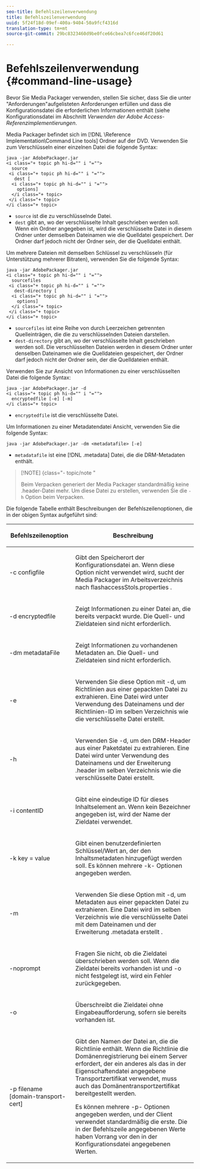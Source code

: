 ```yaml
---
seo-title: Befehlszeilenverwendung
title: Befehlszeilenverwendung
uuid: 5f24f18d-09ef-400a-9404-50a9fcf4316d
translation-type: tm+mt
source-git-commit: 29bc8323460d9be0fce66cbea7c6fce46df20d61

---
```



# Befehlszeilenverwendung {#command-line-usage}

Bevor Sie Media Packager verwenden, stellen Sie sicher, dass Sie die unter &quot;Anforderungen&quot;aufgelisteten Anforderungen erfüllen und dass die Konfigurationsdatei die erforderlichen Informationen enthält (siehe Konfigurationsdatei im Abschnitt *Verwenden der Adobe Access-Referenzimplementierungen*.

Media Packager befindet sich im [!DNL \Reference Implementation\Command Line tools] Ordner auf der DVD. Verwenden Sie zum Verschlüsseln einer einzelnen Datei die folgende Syntax:

```
java -jar AdobePackager.jar  
<i class="+ topic ph hi-d="" i "="">
  source  
 <i class="+ topic ph hi-d="" i "="">
   dest [ 
  <i class="+ topic ph hi-d="" i "="">
    options] 
  </i class="+ topic> 
 </i class="+ topic> 
</i class="+ topic>
```

* `source` ist die zu verschlüsselnde Datei.
* `dest` gibt an, wo der verschlüsselte Inhalt geschrieben werden soll. Wenn ein Ordner angegeben ist, wird die verschlüsselte Datei in diesem Ordner unter demselben Dateinamen wie die Quelldatei gespeichert. Der Ordner darf jedoch nicht der Ordner sein, der die Quelldatei enthält.

Um mehrere Dateien mit demselben Schlüssel zu verschlüsseln (für Unterstützung mehrerer Bitraten), verwenden Sie die folgende Syntax:

```
java -jar AdobePackager.jar  
<i class="+ topic ph hi-d="" i "="">
  sourcefiles  
 <i class="+ topic ph hi-d="" i "="">
   dest-directory [ 
  <i class="+ topic ph hi-d="" i "="">
    options] 
  </i class="+ topic> 
 </i class="+ topic> 
</i class="+ topic>
```

* `sourcefiles` ist eine Reihe von durch Leerzeichen getrennten Quelleinträgen, die die zu verschlüsselnden Dateien darstellen.
* `dest-directory` gibt an, wo der verschlüsselte Inhalt geschrieben werden soll. Die verschlüsselten Dateien werden in diesem Ordner unter denselben Dateinamen wie die Quelldateien gespeichert, der Ordner darf jedoch nicht der Ordner sein, der die Quelldateien enthält.

Verwenden Sie zur Ansicht von Informationen zu einer verschlüsselten Datei die folgende Syntax:

```
java -jar AdobePackager.jar -d  
<i class="+ topic ph hi-d="" i "="">
  encryptedfile [-e] [-m] 
</i class="+ topic>
```

* `encryptedfile` ist die verschlüsselte Datei.

Um Informationen zu einer Metadatendatei Ansicht, verwenden Sie die folgende Syntax:

```
java -jar AdobePackager.jar -dm <metadatafile> [-e]
```

* `metadatafile` ist eine [!DNL .metadata] Datei, die die DRM-Metadaten enthält.

>[!NOTE] {class=&quot;- topic/note &quot;
>
>Beim Verpacken generiert der Media Packager standardmäßig keine .header-Datei mehr. Um diese Datei zu erstellen, verwenden Sie die `-h` Option beim Verpacken.

Die folgende Tabelle enthält Beschreibungen der Befehlszeilenoptionen, die in der obigen Syntax aufgeführt sind:

<table frame="all" colsep="1" rowsep="1" class="+ topic/table adobe-d/table " id="table_wgz_spy_n4"> 
 <thead class="- topic/thead "> 
  <tr rowsep="1" class="- topic/row "> 
   <th colname="1" class="- topic/entry entry"> <p class="- topic/p ">Befehlszeilenoption </p> </th> 
   <th colname="2" class="- topic/entry entry"> <p class="- topic/p ">Beschreibung </p> </th> 
  </tr> 
 </thead>
 <tbody class="- topic/tbody "> 
  <tr rowsep="1" class="- topic/row "> 
   <td colname="1" class="- topic/entry "> <p class="- topic/p ">-c <span class="+ topic/ph pr-d/codeph codeph"> configfile </span> </p> </td> 
   <td colname="2" class="- topic/entry "> <p class="- topic/p ">Gibt den Speicherort der Konfigurationsdatei an. Wenn diese Option nicht verwendet wird, sucht der Media Packager im Arbeitsverzeichnis nach <span class="filepath"> flashaccessStols.properties </span> . </p> </td> 
  </tr> 
  <tr rowsep="1" class="- topic/row "> 
   <td colname="1" class="- topic/entry "> <p class="- topic/p ">-d <span class="+ topic/ph pr-d/codeph codeph"> encryptedfile </span> </p> </td> 
   <td colname="2" class="- topic/entry "> <p class="- topic/p ">Zeigt Informationen zu einer Datei an, die bereits verpackt wurde. Die Quell- und Zieldateien sind nicht erforderlich. </p> </td> 
  </tr> 
  <tr rowsep="1" class="- topic/row "> 
   <td colname="1" class="- topic/entry "> <p class="- topic/p ">-dm <span class="+ topic/ph pr-d/codeph codeph"> metadataFile </span> </p> </td> 
   <td colname="2" class="- topic/entry "> <p class="- topic/p ">Zeigt Informationen zu vorhandenen Metadaten an. Die Quell- und Zieldateien sind nicht erforderlich. </p> </td> 
  </tr> 
  <tr rowsep="1" class="- topic/row "> 
   <td colname="1" class="- topic/entry "> <p class="- topic/p ">-e </p> </td> 
   <td colname="2" class="- topic/entry "> <p class="- topic/p ">Verwenden Sie diese Option mit <span class="codeph"> -d, </span> um Richtlinien aus einer gepackten Datei zu extrahieren. Eine Datei wird unter Verwendung des Dateinamens und der Richtlinien-ID im selben Verzeichnis wie die verschlüsselte Datei erstellt. </p> </td> 
  </tr> 
  <tr rowsep="1" class="- topic/row "> 
   <td colname="1" class="- topic/entry "> <p class="- topic/p ">-h </p> </td> 
   <td colname="2" class="- topic/entry "> <p class="- topic/p ">Verwenden Sie <span class="codeph"> -d, </span> um den DRM-Header aus einer Paketdatei zu extrahieren. Eine Datei wird unter Verwendung des Dateinamens und der Erweiterung <span class="filepath"> .header im selben Verzeichnis wie die verschlüsselte Datei erstellt. </span> </p> </td> 
  </tr> 
  <tr rowsep="1" class="- topic/row "> 
   <td colname="1" class="- topic/entry "> <p class="- topic/p ">-i <span class="+ topic/ph pr-d/codeph codeph"> contentID </span> </p> </td> 
   <td colname="2" class="- topic/entry "> <p class="- topic/p ">Gibt eine eindeutige ID für dieses Inhaltselement an. Wenn kein Bezeichner angegeben ist, wird der Name der Zieldatei verwendet. </p> </td> 
  </tr> 
  <tr rowsep="1" class="- topic/row "> 
   <td colname="1" class="- topic/entry "> <p class="- topic/p ">-k <span class="+ topic/ph pr-d/codeph codeph"> key </span>= <span class="+ topic/ph pr-d/codeph codeph"> value </span> </p> </td> 
   <td colname="2" class="- topic/entry "> <p class="- topic/p ">Gibt einen benutzerdefinierten Schlüssel/Wert an, der den Inhaltsmetadaten hinzugefügt werden soll. Es können mehrere <span class="codeph"> -k- </span> Optionen angegeben werden. </p> </td> 
  </tr> 
  <tr rowsep="1" class="- topic/row "> 
   <td colname="1" class="- topic/entry "> <p class="- topic/p ">-m </p> </td> 
   <td colname="2" class="- topic/entry "> <p class="- topic/p ">Verwenden Sie diese Option mit <span class="codeph"> -d, </span> um Metadaten aus einer gepackten Datei zu extrahieren. Eine Datei wird im selben Verzeichnis wie die verschlüsselte Datei mit dem Dateinamen und der Erweiterung <span class="codeph"> .metadata erstellt </span>. </p> </td> 
  </tr> 
  <tr rowsep="1" class="- topic/row "> 
   <td colname="1" class="- topic/entry "> <p class="- topic/p ">-noprompt </p> </td> 
   <td colname="2" class="- topic/entry "> <p class="- topic/p ">Fragen Sie nicht, ob die Zieldatei überschrieben werden soll. Wenn die Zieldatei bereits vorhanden ist und <span class="codeph"> -o nicht festgelegt </span> ist, wird ein Fehler zurückgegeben. </p> </td> 
  </tr> 
  <tr rowsep="1" class="- topic/row "> 
   <td colname="1" class="- topic/entry "> <p class="- topic/p ">-o </p> </td> 
   <td colname="2" class="- topic/entry "> <p class="- topic/p ">Überschreibt die Zieldatei ohne Eingabeaufforderung, sofern sie bereits vorhanden ist. </p> </td> 
  </tr> 
  <tr rowsep="0" class="- topic/row "> 
   <td colname="1" class="- topic/entry "> <p class="- topic/p ">-p <span class="+ topic/ph pr-d/codeph codeph"> filename [domain-transport-cert] </span> </p> </td> 
   <td colname="2" class="- topic/entry "> <p class="- topic/p ">Gibt den Namen der Datei an, die die Richtlinie enthält. Wenn die Richtlinie die Domänenregistrierung bei einem Server erfordert, der ein anderes als das in der Eigenschaftendatei angegebene Transportzertifikat verwendet, muss auch das Domänentransportzertifikat bereitgestellt werden. </p> <p class="- topic/p ">Es können mehrere <span class="codeph"> -p- </span> Optionen angegeben werden, und der Client verwendet standardmäßig die erste. Die in der Befehlszeile angegebenen Werte haben Vorrang vor den in der Konfigurationsdatei angegebenen Werten. </p> </td> 
  </tr> 
 </tbody> 
</table>

